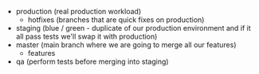 - production (real production workload)
     - hotfixes (branches that are quick fixes on production)
- staging (blue / green - duplicate of our production environment and if it all pass tests we'll swap it with production)
- master (main branch where we are going to merge all our features)
     - features
- qa (perform tests before merging into staging)
   
